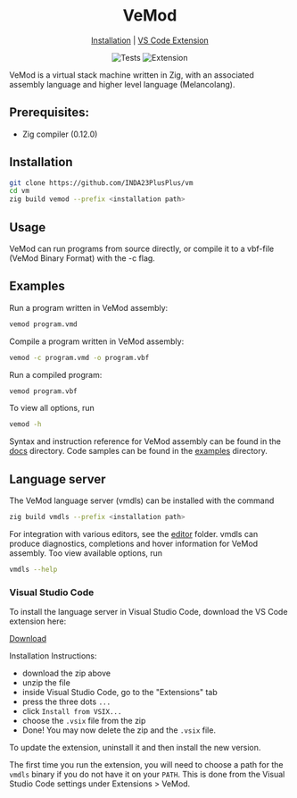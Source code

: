 <div align="center">
<h1>VeMod</h1>

<a href="#installation">Installation</a> | <a href="#visual-studio-code">VS Code Extension</a>

![Tests](https://github.com/INDA23PlusPLus/vm/actions/workflows/zig.yml/badge.svg?event=push) ![Extension](https://github.com/INDA23PlusPLus/vm/actions/workflows/vscode.yml/badge.svg?event=push)
</div>

VeMod is a virtual stack machine written in Zig, with an associated assembly language and higher level
language (Melancolang).

## Prerequisites:
* Zig compiler (0.12.0)

## Installation
```bash
git clone https://github.com/INDA23PlusPlus/vm
cd vm
zig build vemod --prefix <installation path>
```

## Usage
VeMod can run programs from source directly, or compile it to a vbf-file (VeMod
Binary Format) with the -c flag. 

## Examples
Run a program written in VeMod assembly:
```bash
vemod program.vmd
```

Compile a program written in VeMod assembly:
```bash
vemod -c program.vmd -o program.vbf
```

Run a compiled program:
```bash
vemod program.vbf
```

To view all options, run
```bash
vemod -h
```

Syntax and instruction reference for VeMod assembly can be found in the [docs](docs/)
directory. Code samples can be found in the [examples](examples/) directory.

## Language server
The VeMod language server (vmdls) can be installed with the command
```bash
zig build vmdls --prefix <installation path>
```

For integration with various editors, see the [editor](editor/) folder.
vmdls can produce diagnostics, completions and hover information
for VeMod assembly. Too view available options, run
```bash
vmdls --help
```

### Visual Studio Code
To install the language server in Visual Studio Code, download the VS Code
extension here:

[Download](https://nightly.link/INDA23PlusPlus/vm/workflows/vscode/main/vscode-vemod.zip)

Installation Instructions:
- download the zip above
- unzip the file
- inside Visual Studio Code, go to the "Extensions" tab
- press the three dots `...`
- click `Install from VSIX...`
- choose the `.vsix` file from the zip
- Done! You may now delete the zip and the `.vsix` file.

To update the extension, uninstall it and then install the new version.

The first time you run the extension, you will need to choose a path for the
`vmdls` binary if you do not have it on your `PATH`. This is done from the
Visual Studio Code settings under Extensions > VeMod.